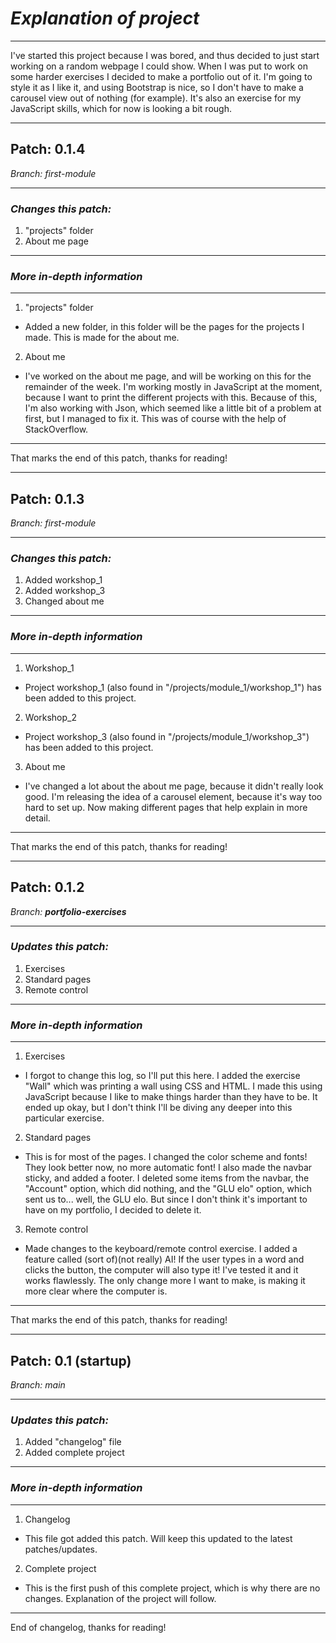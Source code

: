 # *Explanation of project*
------------------------------
I've started this project because I was bored, and thus decided to just start working on a random webpage I could show. When I was put to work on some harder exercises I decided to make a portfolio out of it. I'm going to style it as I like it, and using Bootstrap is nice, so I don't have to make a carousel view out of nothing (for example). It's also an exercise for my JavaScript skills, which for now is looking a bit rough.

------------------------------

## **Patch: 0.1.4**
*Branch: first-module*

------------------------------

### *Changes this patch:*
1. "projects" folder
1. About me page

------------------------------

### *More in-depth information*
------------------------------
1. "projects" folder
- Added a new folder, in this folder will be the pages for the projects I made. This is made for the about me.

2. About me
- I've worked on the about me page, and will be working on this for the remainder of the week. I'm working mostly in JavaScript at the moment, because I want to print the different projects with this. Because of this, I'm also working with Json, which seemed like a little bit of a problem at first, but I managed to fix it. This was of course with the help of StackOverflow.

------------------------------

That marks the end of this patch, thanks for reading!

------------------------------

## **Patch: 0.1.3**
*Branch: first-module*

------------------------------

### *Changes this patch:*
1. Added workshop_1
1. Added workshop_3
1. Changed about me

------------------------------

### *More in-depth information*
------------------------------
1. Workshop_1
- Project workshop_1 (also found in "/projects/module_1/workshop_1") has been added to this project.

2. Workshop_2
- Project workshop_3 (also found in "/projects/module_1/workshop_3") has been added to this project.

3. About me
- I've changed a lot about the about me page, because it didn't really look good. I'm releasing the idea of a carousel element, because it's way too hard to set up. Now making different pages that help explain in more detail.

------------------------------

That marks the end of this patch, thanks for reading!

------------------------------

## **Patch: 0.1.2**
*Branch: **portfolio-exercises***

------------------------------

### *Updates this patch:*
1. Exercises
1. Standard pages
1. Remote control

------------------------------

### *More in-depth information*
------------------------------
1. Exercises
- I forgot to change this log, so I'll put this here. I added the exercise "Wall" which was printing a wall using CSS and HTML. I made this using JavaScript because I like to make things harder than they have to be. It ended up okay, but I don't think I'll be diving any deeper into this particular exercise.

2. Standard pages
- This is for most of the pages. I changed the color scheme and fonts! They look better now, no more automatic font! I also made the navbar sticky, and added a footer. I deleted some items from the navbar, the "Account" option, which did nothing, and the "GLU elo" option, which sent us to... well, the GLU elo. But since I don't think it's important to have on my portfolio, I decided to delete it.

3. Remote control
- Made changes to the keyboard/remote control exercise. I added a feature called (sort of)(not really) AI! If the user types in a word and clicks the button, the computer will also type it! I've tested it and it works flawlessly. The only change more I want to make, is making it more clear where the computer is.

------------------------------

That marks the end of this patch, thanks for reading!

------------------------------

## **Patch: 0.1 (startup)**
*Branch: main*

------------------------------

### *Updates this patch:*
1. Added "changelog" file
1. Added complete project

------------------------------

### *More in-depth information*
------------------------------
1. Changelog
- This file got added this patch. Will keep this updated to the latest patches/updates.

2. Complete project
- This is the first push of this complete project, which is why there are no changes. Explanation of the project will follow.

------------------------------

End of changelog, thanks for reading!